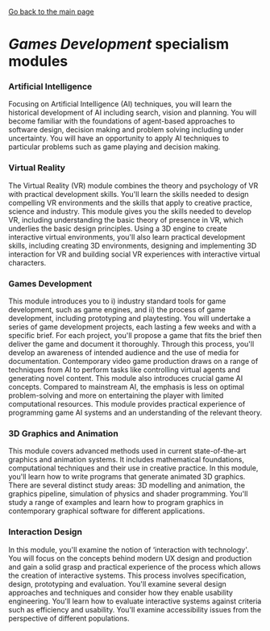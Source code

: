 [Go back to the main page](https://world-class.github.io/REPL/)

# *Games Development* specialism modules

### Artificial Intelligence
Focusing on Artificial Intelligence (AI) techniques, you will learn the
historical development of AI including search, vision and planning. You
will become familiar with the foundations of agent-based approaches to
software design, decision making and problem solving including under
uncertainty. You will have an opportunity to apply AI techniques to
particular problems such as game playing and decision making.

### Virtual Reality
The Virtual Reality (VR) module combines the theory and psychology of VR
with practical development skills. You'll learn the skills needed to
design compelling VR environments and the skills that apply to creative
practice, science and industry. This module gives you the skills needed
to develop VR, including understanding the basic theory of presence in
VR, which underlies the basic design principles. Using a 3D engine to
create interactive virtual environments, you'll also learn practical
development skills, including creating 3D environments, designing and
implementing 3D interaction for VR and building social VR experiences
with interactive virtual characters.

### Games Development
This module introduces you to i) industry standard tools for game
development, such as game engines, and ii) the process of game
development, including prototyping and playtesting. You will undertake a
series of game development projects, each lasting a few weeks and with
a specific brief. For each project, you'll propose a game that fits
the brief then deliver the game and document it thoroughly. Through this
process, you'll develop an awareness of intended audience and the use
of media for documentation. Contemporary video game production draws on
a range of techniques from AI to perform tasks like controlling virtual
agents and generating novel content. This module also introduces crucial
game AI concepts. Compared to mainstream AI, the emphasis is less on
optimal problem-solving and more on entertaining the player with limited
computational resources. This module provides practical experience of
programming game AI systems and an understanding of the relevant theory.

### 3D Graphics and Animation
This module covers advanced methods used in current state-of-the-art
graphics and animation systems. It includes mathematical foundations,
computational techniques and their use in creative practice. In this
module, you'll learn how to write programs that generate animated
3D graphics. There are several distinct study areas: 3D modelling and
animation, the graphics pipeline, simulation of physics and shader
programming. You'll study a range of examples and learn how to program
graphics in contemporary graphical software for different applications.

### Interaction Design
In this module, you'll examine the notion of ‘interaction with
technology'. You will focus on the concepts behind modern UX design
and production and gain a solid grasp and practical experience of
the process which allows the creation of interactive systems. This
process involves specification, design, prototyping and evaluation.
You'll examine several design approaches and techniques and consider
how they enable usability engineering. You'll learn how to evaluate
interactive systems against criteria such as efficiency and usability.
You'll examine accessibility issues from the perspective of different
populations.

